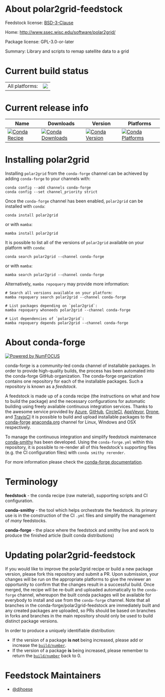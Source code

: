 About polar2grid-feedstock
==========================

Feedstock license: [BSD-3-Clause](https://github.com/conda-forge/polar2grid-feedstock/blob/main/LICENSE.txt)

Home: http://www.ssec.wisc.edu/software/polar2grid/

Package license: GPL-3.0-or-later

Summary: Library and scripts to remap satellite data to a grid

Current build status
====================


<table><tr><td>All platforms:</td>
    <td>
      <a href="https://dev.azure.com/conda-forge/feedstock-builds/_build/latest?definitionId=11661&branchName=main">
        <img src="https://dev.azure.com/conda-forge/feedstock-builds/_apis/build/status/polar2grid-feedstock?branchName=main">
      </a>
    </td>
  </tr>
</table>

Current release info
====================

| Name | Downloads | Version | Platforms |
| --- | --- | --- | --- |
| [![Conda Recipe](https://img.shields.io/badge/recipe-polar2grid-green.svg)](https://anaconda.org/conda-forge/polar2grid) | [![Conda Downloads](https://img.shields.io/conda/dn/conda-forge/polar2grid.svg)](https://anaconda.org/conda-forge/polar2grid) | [![Conda Version](https://img.shields.io/conda/vn/conda-forge/polar2grid.svg)](https://anaconda.org/conda-forge/polar2grid) | [![Conda Platforms](https://img.shields.io/conda/pn/conda-forge/polar2grid.svg)](https://anaconda.org/conda-forge/polar2grid) |

Installing polar2grid
=====================

Installing `polar2grid` from the `conda-forge` channel can be achieved by adding `conda-forge` to your channels with:

```
conda config --add channels conda-forge
conda config --set channel_priority strict
```

Once the `conda-forge` channel has been enabled, `polar2grid` can be installed with `conda`:

```
conda install polar2grid
```

or with `mamba`:

```
mamba install polar2grid
```

It is possible to list all of the versions of `polar2grid` available on your platform with `conda`:

```
conda search polar2grid --channel conda-forge
```

or with `mamba`:

```
mamba search polar2grid --channel conda-forge
```

Alternatively, `mamba repoquery` may provide more information:

```
# Search all versions available on your platform:
mamba repoquery search polar2grid --channel conda-forge

# List packages depending on `polar2grid`:
mamba repoquery whoneeds polar2grid --channel conda-forge

# List dependencies of `polar2grid`:
mamba repoquery depends polar2grid --channel conda-forge
```


About conda-forge
=================

[![Powered by
NumFOCUS](https://img.shields.io/badge/powered%20by-NumFOCUS-orange.svg?style=flat&colorA=E1523D&colorB=007D8A)](https://numfocus.org)

conda-forge is a community-led conda channel of installable packages.
In order to provide high-quality builds, the process has been automated into the
conda-forge GitHub organization. The conda-forge organization contains one repository
for each of the installable packages. Such a repository is known as a *feedstock*.

A feedstock is made up of a conda recipe (the instructions on what and how to build
the package) and the necessary configurations for automatic building using freely
available continuous integration services. Thanks to the awesome service provided by
[Azure](https://azure.microsoft.com/en-us/services/devops/), [GitHub](https://github.com/),
[CircleCI](https://circleci.com/), [AppVeyor](https://www.appveyor.com/),
[Drone](https://cloud.drone.io/welcome), and [TravisCI](https://travis-ci.com/)
it is possible to build and upload installable packages to the
[conda-forge](https://anaconda.org/conda-forge) [anaconda.org](https://anaconda.org/)
channel for Linux, Windows and OSX respectively.

To manage the continuous integration and simplify feedstock maintenance
[conda-smithy](https://github.com/conda-forge/conda-smithy) has been developed.
Using the ``conda-forge.yml`` within this repository, it is possible to re-render all of
this feedstock's supporting files (e.g. the CI configuration files) with ``conda smithy rerender``.

For more information please check the [conda-forge documentation](https://conda-forge.org/docs/).

Terminology
===========

**feedstock** - the conda recipe (raw material), supporting scripts and CI configuration.

**conda-smithy** - the tool which helps orchestrate the feedstock.
                   Its primary use is in the construction of the CI ``.yml`` files
                   and simplify the management of *many* feedstocks.

**conda-forge** - the place where the feedstock and smithy live and work to
                  produce the finished article (built conda distributions)


Updating polar2grid-feedstock
=============================

If you would like to improve the polar2grid recipe or build a new
package version, please fork this repository and submit a PR. Upon submission,
your changes will be run on the appropriate platforms to give the reviewer an
opportunity to confirm that the changes result in a successful build. Once
merged, the recipe will be re-built and uploaded automatically to the
`conda-forge` channel, whereupon the built conda packages will be available for
everybody to install and use from the `conda-forge` channel.
Note that all branches in the conda-forge/polar2grid-feedstock are
immediately built and any created packages are uploaded, so PRs should be based
on branches in forks and branches in the main repository should only be used to
build distinct package versions.

In order to produce a uniquely identifiable distribution:
 * If the version of a package **is not** being increased, please add or increase
   the [``build/number``](https://docs.conda.io/projects/conda-build/en/latest/resources/define-metadata.html#build-number-and-string).
 * If the version of a package **is** being increased, please remember to return
   the [``build/number``](https://docs.conda.io/projects/conda-build/en/latest/resources/define-metadata.html#build-number-and-string)
   back to 0.

Feedstock Maintainers
=====================

* [@djhoese](https://github.com/djhoese/)

